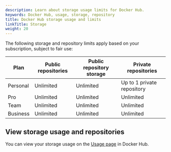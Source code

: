 ```yaml
---
description: Learn about storage usage limits for Docker Hub.
keywords: Docker Hub, usage, storage, repository
title: Docker Hub storage usage and limits
linkTitle: Storage
weight: 20
---
```


The following storage and repository limits apply based on your subscription, subject to fair use:

| Plan     | Public repositories | Public repository storage | Private repositories       |
|----------|---------------------|---------------------------|----------------------------|
| Personal | Unlimited           | Unlimited                 | Up to 1 private repository |
| Pro      | Unlimited           | Unlimited                 | Unlimited                  |
| Team     | Unlimited           | Unlimited                 | Unlimited                  |
| Business | Unlimited           | Unlimited                 | Unlimited                  |

## View storage usage and repositories

You can view your storage usage on the [Usage page](https://hub.docker.com/usage/storage) in Docker Hub.
